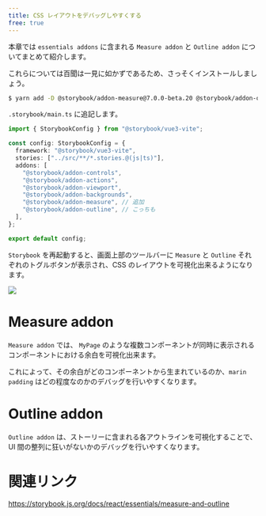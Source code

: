 ```yaml
---
title: CSS レイアウトをデバッグしやすくする
free: true
---
```


本章では `essentials addons` に含まれる `Measure addon` と `Outline addon` についてまとめて紹介します。

これらについては百聞は一見に如かずであるため、さっそくインストールしましょう。

```bash
$ yarn add -D @storybook/addon-measure@7.0.0-beta.20 @storybook/addon-outline@7.0.0-beta.20
```

`.storybook/main.ts` に追記します。

```ts:.storybook/main.ts
import { StorybookConfig } from "@storybook/vue3-vite";

const config: StorybookConfig = {
  framework: "@storybook/vue3-vite",
  stories: ["../src/**/*.stories.@(js|ts)"],
  addons: [
    "@storybook/addon-controls",
    "@storybook/addon-actions",
    "@storybook/addon-viewport",
    "@storybook/addon-backgrounds",
    "@storybook/addon-measure", // 追加
    "@storybook/addon-outline", // こっちも
  ],
};

export default config;
```

`Storybook` を再起動すると、画面上部のツールバーに `Measure` と `Outline` それぞれのトグルボタンが表示され、CSS のレイアウトを可視化出来るようになります。

![](https://storage.googleapis.com/zenn-user-upload/930f1a9f3e63-20221227.gif)

# Measure addon

`Measure addon` では、 `MyPage` のような複数コンポーネントが同時に表示されるコンポーネントにおける余白を可視化出来ます。

これによって、その余白がどのコンポーネントから生まれているのか、`marin` `padding` はどの程度なのかのデバッグを行いやすくなります。

# Outline addon

`Outline addon` は、ストーリーに含まれる各アウトラインを可視化することで、UI 間の整列に狂いがないかのデバッグを行いやすくなります。

# 関連リンク

https://storybook.js.org/docs/react/essentials/measure-and-outline